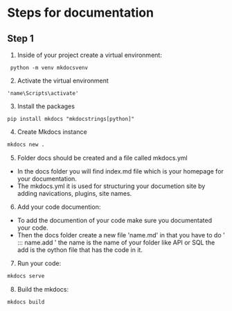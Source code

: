 # Steps for documentation

## Step 1 

1. Inside of  your project create a virtual environment:

``` python -m venv mkdocsvenv```

2. Activate the virtual environment

```'name\Scripts\activate'```


3. Install the packages

```
pip install mkdocs "mkdocstrings[python]"
```
4. Create Mkdocs instance 


```bash
mkdocs new .
```
5. Folder docs should be created and a file called mkdocs.yml

* In the docs folder you will find index.md file which is your homepage for your documentation.
* The mkdocs.yml it is used for structuring your documetion site by adding navications, plugins, site names.

6. Add your code documention:

* To add the documention of your code make sure you documentated your code.
* Then the docs folder create a new file 'name.md' in that you have to do ' ::: name.add ' the name is the name of your folder like API or SQL the add is the oython file that has the code in it.

7. Run your code:
```bash
mkdocs serve
```
8. Build the mkdocs:
```bash
mkdocs build
```

